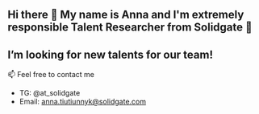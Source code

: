 ## Hi there 👋 My name is Anna and I'm extremely responsible Talent Researcher from Solidgate 💚
## I’m looking for new talents for our team! 
📫 Feel free to contact me 
- TG: @at_solidgate
- Email: anna.tiutiunnyk@solidgate.com


